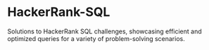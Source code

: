 # HackerRank-SQL
Solutions to HackerRank SQL challenges, showcasing efficient and optimized queries for a variety of problem-solving scenarios.
